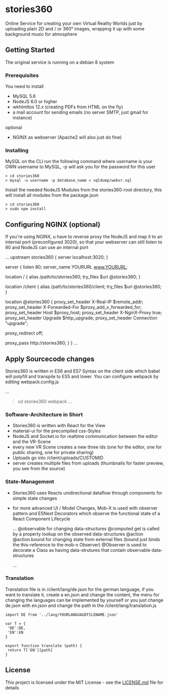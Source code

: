 # stories360

Online Service for creating your own Virtual Reality Worlds just by uploading plain 2D and / or 360° images, wrapping it up with some background music for atmosphere

## Getting Started

The original service is running on a debian 8 system

### Prerequisites

You need to install

* MySQL 5.6
* NodeJS 6.0 or higher
* wkhtmltox 12.x (creating PDFs from HTML on the fly)
* a mail account for sending emails (no server SMTP, just gmail for instance)

optional
* NGINX as webserver (Apache2 will also just do fine)


### Installing

MySQL 
on the CLI run the following command where username is your OWN username to MySQL, -p will ask you for the password for this user

```
> cd stories360
> mysql -u username -p database_name < sqldump/webvr.sql
```

Install the needed NodeJS Modules from the stories360-root directory, this will install all modules from the package.json

```
> cd stories360
> sudo npm install
```

## Configuring NGINX (optional)

If you're using NGINX, u have to reverse proxy the NodeJS and map it to an internal port (preconfigured 3020), so that your webserver can still listen to 80 and NodeJS can use an internal port

...
upstream stories360 {
 server localhost:3020;
}
 
server {
 listen 80;
 server_name YOURURL www.YOURURL;
 
 location / {
  alias /path/to/stories360;
  try_files $uri @stories360;
 }
 
 location /client {
  alias /path/to/stories360/client;
  try_files $uri @stories360;
 }
 
 location @stories360 {
  proxy_set_header X-Real-IP $remote_addr;
  proxy_set_header X-Forwarded-For $proxy_add_x_forwarded_for;
  proxy_set_header Host $proxy_host;
  proxy_set_header X-NginX-Proxy true;
  proxy_set_header Upgrade $http_upgrade;
  proxy_set_header Connection "upgrade";
 
  proxy_redirect off;
  
  proxy_pass http://stories360;
 }
}
...

## Apply Sourcecode changes

Stories360 is written in ES6 and ES7 Syntax on the client side which babel will polyfill and transpile to ES5 and lower. You can configure webpack by editing webpack.config.js

...
> cd stories360
> webpack
...

### Software-Architecture in Short

* Stories360 is written with React for the View
* material-ui for the precompiled css-Styles
* NodeJS and Socket.io for realtime communication between the editor and the VR-Scene
* every new VR Scene creates a new three ids (one for the editor, one for public sharing, one for private sharing)
* Uploads go into /client/uploads/CUSTOMID
* server creates multiple files from uploads (thumbnails for faster preview, you see from the source)

### State-Management

* Stories360 uses Reacts unidirectional dataflow through components for simple state changes
* for more advanced UI / Model Changes, Mob-X is used with observer pattern and ESNext Decorators which observe the
  functional state of a React Component Lifecycle
  
  ...
  @observable for changing data-structures
  @computed get is called by a property lookup on the observed data-structures
  @action @action.bound for changing state from external files (bound just binds the this-reference to the mob-x Observer)
  @Observer is used to decorate a Class as having data-strutures that contain observable data-structures

  ...

### Translation

Translation file is in /client/lang/de.json for the german language, if you want to translate it, create a en.json and change the content, the menu for changing the languages can be implemented by yourself or you just change de.json with en.json and change the path in the /client/lang/translation.js

```
import DE from '../lang/YOURLANGUAGEFILENAME.json'

var T = {
 'DE':DE,
 'EN':EN
}

export function translate (path) {
 return T['EN'][path]
}
```



## License

This project is licensed under the MIT License - see the [LICENSE.md](LICENSE.md) file for details


